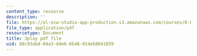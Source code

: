 ```yaml
---
content_type: resource
description: ''
file: https://ol-ocw-studio-app-production.s3.amazonaws.com/courses/8-01sc-classical-mechanics-fall-2016/88c93abd04a3d4e66b48014eb8641859_-b0dFcebPcs.pdf
file_type: application/pdf
resourcetype: Document
title: 3play pdf file
uid: 88c93abd-04a3-d4e6-6b48-014eb8641859
---
```

